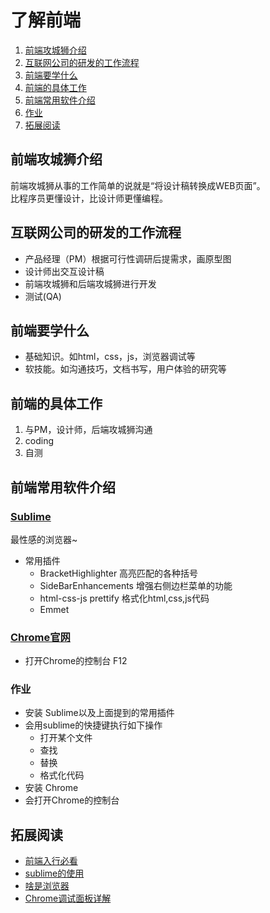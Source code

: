# 了解前端
1. [前端攻城狮介绍](#intro)
1. [互联网公司的研发的工作流程](#workflow)
1. [前端要学什么](#learn)
1. [前端的具体工作](#work)
1. [前端常用软件介绍](#softwork)
1. [作业](#homework)
1. [拓展阅读](#reading)

## <a name='intro'>前端攻城狮介绍</a>
前端攻城狮从事的工作简单的说就是“将设计稿转换成WEB页面”。    
比程序员更懂设计，比设计师更懂编程。

## <a name='workflow'>互联网公司的研发的工作流程</a>
* 产品经理（PM）根据可行性调研后提需求，画原型图
* 设计师出交互设计稿
* 前端攻城狮和后端攻城狮进行开发
* 测试(QA)

## <a name='learn'>前端要学什么</a>
* 基础知识。如html，css，js，浏览器调试等
* 软技能。如沟通技巧，文档书写，用户体验的研究等

## <a name='work'>前端的具体工作</a>
1. 与PM，设计师，后端攻城狮沟通
1. coding
1. 自测

## <a name='softwork'>前端常用软件介绍</a>
### [Sublime](http://www.sublimetext.com/)
最性感的浏览器~

* 常用插件
    *  BracketHighlighter 高亮匹配的各种括号
    *  SideBarEnhancements 增强右侧边栏菜单的功能
    *  html-css-js prettify 格式化html,css,js代码
    *  Emmet

### [Chrome官网](http://www.google.cn/intl/zh-CN/chrome/?)
* 打开Chrome的控制台 F12


### <a name='homework'>作业</a>
* 安装 Sublime以及上面提到的常用插件
* 会用sublime的快捷键执行如下操作
    * 打开某个文件
    * 查找
    * 替换
    * 格式化代码
* 安装 Chrome
* 会打开Chrome的控制台

## <a name='reading'>拓展阅读</a>
* [前端入行必看](http://www.hunger-train.com/faq.html)
* [sublime的使用](https://github.com/iamjoel/be-grace-front-end-developer/blob/master/learn/software-use/sublime.md)
* [啥是浏览器](http://whatbrowser.org/#top)
* [Chrome调试面板详解](https://app.yinxiang.com/shard/s5/sh/41673470-0a75-4578-be07-7ab57aac9c27/5ce567a0309e091727ba345625ff6cf4)
